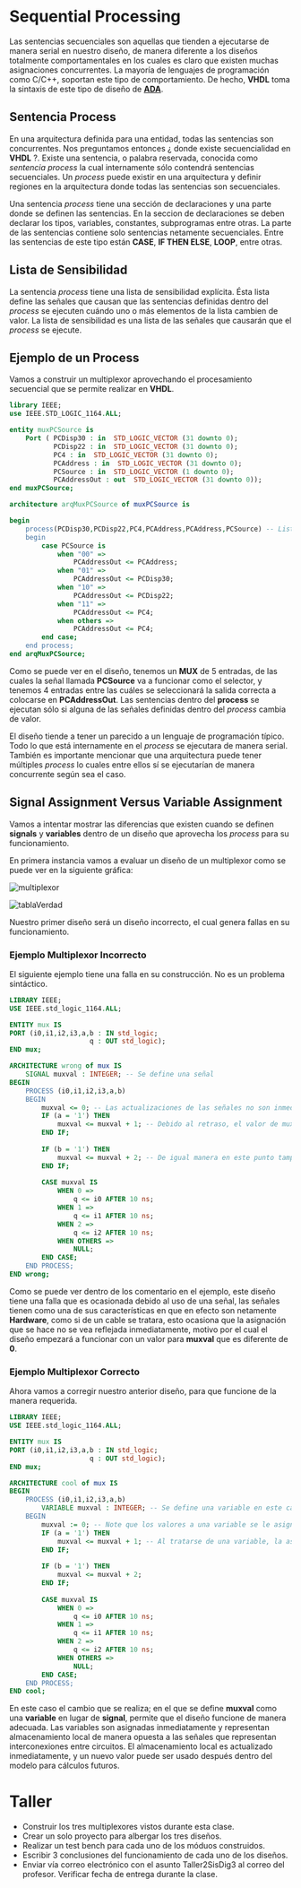 # Sequential Processing

Las sentencias secuenciales son aquellas que tienden a ejecutarse de manera serial en nuestro diseño, de manera diferente a los diseños totalmente comportamentales en los cuales es claro que existen muchas asignaciones concurrentes. La mayoría de lenguajes de programación como C/C++, soportan este tipo de comportamiento. De hecho, __VHDL__ toma la sintaxis de este tipo de diseño de [__ADA__](http://www.adacore.com/adaanswers/about/ada).

## Sentencia Process

En una arquitectura definida para una entidad, todas las sentencias son concurrentes. Nos preguntamos entonces ¿ donde existe secuencialidad en __VHDL__ ?. Existe una sentencia, o palabra reservada, conocida como _sentencia process_ la cual internamente sólo contendrá sentencias secuenciales. Un _process_ puede existir en una arquitectura y definir regiones en la arquitectura donde todas las sentencias son secuenciales.

Una sentencia *process* tiene una sección de declaraciones y una parte donde se definen las sentencias. En la seccion de declaraciones se deben declarar los tipos, variables, constantes, subprogramas entre otras. La parte de las sentencias contiene solo sentencias netamente secuenciales. Entre las sentencias de este tipo están __CASE__, __IF THEN ELSE__, __LOOP__, entre otras.

## Lista de Sensibilidad

La sentencia *process* tiene una lista de sensibilidad explícita. Ésta lista define las señales que causan que las sentencias definidas dentro del _process_ se ejecuten cuándo uno o más elementos de la lista cambien de valor. La lista de sensibilidad es una lista de las señales que causarán que el _process_ se ejecute.

## Ejemplo de un Process

Vamos a construir un multiplexor aprovechando el procesamiento secuencial que se permite realizar en __VHDL__.

```vhdl
library IEEE;
use IEEE.STD_LOGIC_1164.ALL;

entity muxPCSource is
    Port ( PCDisp30 : in  STD_LOGIC_VECTOR (31 downto 0);
           PCDisp22 : in  STD_LOGIC_VECTOR (31 downto 0);
           PC4 : in  STD_LOGIC_VECTOR (31 downto 0);
           PCAddress : in  STD_LOGIC_VECTOR (31 downto 0);
           PCSource : in  STD_LOGIC_VECTOR (1 downto 0);
           PCAddressOut : out  STD_LOGIC_VECTOR (31 downto 0));
end muxPCSource;

architecture arqMuxPCSource of muxPCSource is

begin
	process(PCDisp30,PCDisp22,PC4,PCAddress,PCAddress,PCSource) -- Lista de Sensibilidad
	begin
		case PCSource is
			when "00" =>
				PCAddressOut <= PCAddress;
			when "01" =>
				PCAddressOut <= PCDisp30;
			when "10" =>
				PCAddressOut <= PCDisp22;
			when "11" =>
				PCAddressOut <= PC4;
			when others =>
				PCAddressOut <= PC4;
		end case;
	end process;
end arqMuxPCSource;
```
Como se puede ver en el diseño, tenemos un __MUX__ de 5 entradas, de las cuales la señal llamada __PCSource__ va a funcionar como el selector, y tenemos 4 entradas entre las cuáles se seleccionará la salida correcta a colocarse en __PCAddressOut__. Las sentencias dentro del __process__ se ejecutan sólo si alguna de las señales definidas dentro del _process_ cambia de valor.

El diseño tiende a tener un parecido a un lenguaje de programación típico. Todo lo que está internamente en el _process_ se ejecutara de manera serial. También es importante mencionar que una arquitectura puede tener múltiples _process_ lo cuales entre ellos sí se ejecutarían de manera concurrente según sea el caso.

## Signal Assignment Versus Variable Assignment

Vamos a intentar mostrar las diferencias que existen cuando se definen __signals__ y __variables__ dentro de un diseño que aprovecha los _process_ para su funcionamiento. 

En primera instancia vamos a evaluar un diseño de un multiplexor como se puede ver en la siguiente gráfica:

![multiplexor](./images/multiplexor.png "Diagrama Esquemático Multiplexor de 4 Entradas")

![tablaVerdad](./images/tablaverdadmux.png "Tabla de Verdad Multiplexor de 4 Entradas")

Nuestro primer diseño será un diseño incorrecto, el cual genera fallas en su funcionamiento.

### Ejemplo Multiplexor Incorrecto

El siguiente ejemplo tiene una falla en su construcción. No es un problema sintáctico.

```vhdl
LIBRARY IEEE;
USE IEEE.std_logic_1164.ALL;

ENTITY mux IS
PORT (i0,i1,i2,i3,a,b : IN std_logic;
					q : OUT std_logic);
END mux;

ARCHITECTURE wrong of mux IS
	SIGNAL muxval : INTEGER; -- Se define una señal
BEGIN
	PROCESS (i0,i1,i2,i3,a,b)
	BEGIN
		muxval <= 0; -- Las actualizaciones de las señales no son inmediatas. Generalmente tienen un retraso.
		IF (a = '1') THEN
			muxval <= muxval + 1; -- Debido al retraso, el valor de muxval que se modifica aquí tiene basura
		END IF;
		
		IF (b = '1') THEN
			muxval <= muxval + 2; -- De igual manera en este punto tampoco tendríamos un valor válido para el primer caso.
		END IF;
		
		CASE muxval IS
			WHEN 0 => 
				q <= i0 AFTER 10 ns;
			WHEN 1 =>
				q <= i1 AFTER 10 ns;
			WHEN 2 =>
				q <= i2 AFTER 10 ns;
			WHEN OTHERS =>
				NULL;
		END CASE;
	END PROCESS;
END wrong;
```
Como se puede ver dentro de los comentario en el ejemplo, este diseño tiene una falla que es ocasionada debido al uso de una señal, las señales tienen como una de sus características en que en efecto son netamente __Hardware__, como si de un cable se tratara, esto ocasiona que la asignación que se hace no se vea reflejada inmediatamente, motivo por el cual el diseño empezará a funcionar con un valor para __muxval__ que es diferente de __0__.

### Ejemplo Multiplexor Correcto

Ahora vamos a corregir nuestro anterior diseño, para que funcione de la manera requerida. 

```vhdl
LIBRARY IEEE;
USE IEEE.std_logic_1164.ALL;

ENTITY mux IS
PORT (i0,i1,i2,i3,a,b : IN std_logic;
					q : OUT std_logic);
END mux;

ARCHITECTURE cool of mux IS
BEGIN
	PROCESS (i0,i1,i2,i3,a,b)
		VARIABLE muxval : INTEGER; -- Se define una variable en este caso
	BEGIN
		muxval := 0; -- Note que los valores a una variable se le asignan con el operador :=
		IF (a = '1') THEN
			muxval <= muxval + 1; -- Al tratarse de una variable, la asignación del valor se hace de inmediato.
		END IF;
		
		IF (b = '1') THEN
			muxval <= muxval + 2;
		END IF;
		
		CASE muxval IS
			WHEN 0 => 
				q <= i0 AFTER 10 ns;
			WHEN 1 =>
				q <= i1 AFTER 10 ns;
			WHEN 2 =>
				q <= i2 AFTER 10 ns;
			WHEN OTHERS =>
				NULL;
		END CASE;
	END PROCESS;
END cool;
```
En este caso el cambio que se realiza; en el que se define __muxval__ como una __variable__ en lugar de __signal__, permite que el diseño funcione de manera adecuada. Las variables son asignadas inmediatamente y representan almacenamiento local de manera opuesta a las señales que representan interconexiones entre circuitos. El almacenamiento local es actualizado inmediatamente, y un nuevo valor puede ser usado después dentro del modelo para cálculos futuros.

# Taller

* Construir los tres multiplexores vistos durante esta clase.
* Crear un solo proyecto para albergar los tres diseños.
* Realizar un test bench para cada uno de los móduos construidos.
* Escribir 3 conclusiones del funcionamiento de cada uno de los diseños.
* Enviar vía correo electrónico con el asunto Taller2SisDig3 al correo del profesor. Verificar fecha de entrega durante la clase.
